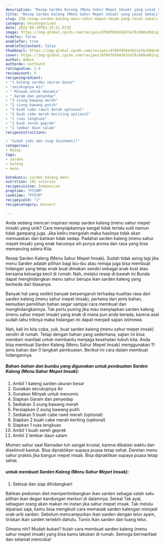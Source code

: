 ```yaml
---
description: "Resep Sarden Kaleng (Menu Sahur Mepet Imsak) yang Lezat Sekali"
title: "Resep Sarden Kaleng (Menu Sahur Mepet Imsak) yang Lezat Sekali"
slug: 258-resep-sarden-kaleng-menu-sahur-mepet-imsak-yang-lezat-sekali
category: Uncategorized
date: 2022-04-10T01:15:51.073Z
image: https://img-global.cpcdn.com/recipes/8f60f05841633a70/680x482cq70/sarden-kaleng-menu-sahur-mepet-imsak-foto-resep-utama.jpg
hideToc: false
enableToc: true
enableTocContent: false
thumbnail: https://img-global.cpcdn.com/recipes/8f60f05841633a70/680x482cq70/sarden-kaleng-menu-sahur-mepet-imsak-foto-resep-utama.jpg
cover: https://img-global.cpcdn.com/recipes/8f60f05841633a70/680x482cq70/sarden-kaleng-menu-sahur-mepet-imsak-foto-resep-utama.jpg
author: Admin
authorAv: notfound
ratingvalue: 3.6
reviewcount: 9
recipeingredient:
- "1 kaleng sarden ukuran besar"
- "secukupnya Air"
- " Minyak untuk menumis"
- " Garam dan penyedap"
- "3 siung bawang merah"
- "2 siung bawang putih"
- "5 buah cabe rawit merah optional"
- "2 buah cabe merah keriting optional"
- "1 ruas lengkuas"
- "1 buah sereh geprek"
- "2 lembar daun salam"
recipeinstructions:

- "Sudah jadi dan siap dinikmati!"
categories:
- Resep
tags:
- sarden
- kaleng
- menu

katakunci: sarden kaleng menu 
nutrition: 182 calories
recipecuisine: Indonesian
preptime: "PT24M"
cooktime: "PT47M"
recipeyield: "1"
recipecategory: Dessert

---
```





Anda sedang mencari inspirasi resep sarden kaleng (menu sahur mepet imsak) yang unik? Cara menyiapkannya sangat tidak terlalu sulit namun tidak gampang juga. Jika keliru mengolah maka hasilnya tidak akan memuaskan dan bahkan tidak sedap. Padahal sarden kaleng (menu sahur mepet imsak) yang enak harusnya sih punya aroma dan rasa yang bisa memancing selera Kita.





Resep Sarden Kaleng (Menu Sahur Mepet Imsak). Sudah tidak asing lagi jika menu Sarden adalah pilihan bagi ibu-ibu atau remaja juga bisa membuat hidangan yang tetap enak buat dimakan sendiri sebagai anak kost atau bersama keluarga kecil di rumah. Nah, melalui resep di bawah ini Bunda dapat menghidangkan menu sahur berupa ikan sarden kaleng yang berbeda dari biasanya.

Banyak hal yang sedikit banyak berpengaruh terhadap kualitas rasa dari sarden kaleng (menu sahur mepet imsak), pertama dari jenis bahan, kemudian pemilihan bahan segar sampai cara membuat dan menghidangkannya. Tak perlu pusing jika mau menyiapkan sarden kaleng (menu sahur mepet imsak) yang enak di mana pun anda berada, karena asal sudah tahu triknya maka hidangan ini dapat menjadi sajian istimewa.






Nah, kali ini kita coba, yuk, buat sarden kaleng (menu sahur mepet imsak) sendiri di rumah. Tetap dengan bahan yang sederhana, sajian ini bisa memberi manfaat untuk membantu menjaga kesehatan tubuh kita. Anda bisa membuat Sarden Kaleng (Menu Sahur Mepet Imsak) menggunakan 11 jenis bahan dan 0 langkah pembuatan. Berikut ini cara dalam membuat hidangannya.

<!--inarticleads1-->

##### Bahan-bahan dan bumbu yang digunakan untuk pembuatan Sarden Kaleng (Menu Sahur Mepet Imsak):

1. Ambil 1 kaleng sarden ukuran besar
1. Gunakan secukupnya Air
1. Gunakan  Minyak untuk menumis
1. Siapkan  Garam dan penyedap
1. Sediakan 3 siung bawang merah
1. Persiapkan 2 siung bawang putih
1. Sediakan 5 buah cabe rawit merah (optional)
1. Siapkan 2 buah cabe merah keriting (optional)
1. Siapkan 1 ruas lengkuas
1. Ambil 1 buah sereh geprek
1. Ambil 2 lembar daun salam


Momen sahur saat Ramadan tuh sangat krusial, karena dibatasi waktu dan diselimuti kantuk. Bisa dipraktikan supaya puasa tetap sehat. Deretan menu sahur praktis jika bangun mepet imsak. Bisa dipraktikan supaya puasa tetap sehat. 

<!--inarticleads2-->

#####  untuk membuat Sarden Kaleng (Menu Sahur Mepet Imsak):


1. Selesai dan siap dihidangkan!

Bahkan pedoman diet mempertimbangkan ikan sarden sebagai salah satu pilihan ikan degan kandungan merkuri di dalamnya. Sereal Tak ayal, sebagian orang akan makan mi instan jika sahur mepet imsak. Tak melulu dipanasi saja, kamu bisa mengikuti cara memasak sarden kalengan menjadi orak-arik sarden. Sebelum mencampurkan ikan sarden dengan telur ayam, tiriskan ikan sarden terlebih dahulu. Tumis ikan sarden dan tuang telur. 

Gimana nih? Mudah bukan? Itulah cara membuat sarden kaleng (menu sahur mepet imsak) yang bisa kamu lakukan di rumah. Semoga bermanfaat dan selamat mencoba!
